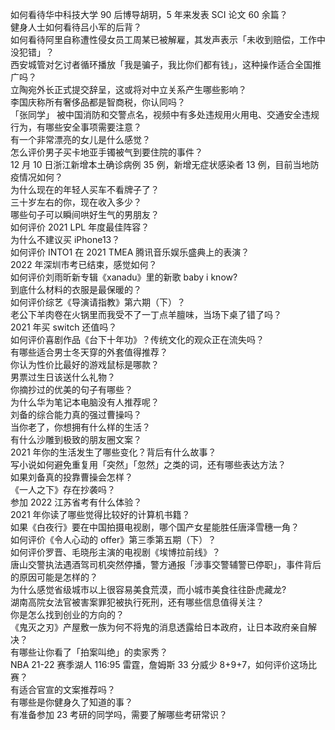 如何看待华中科技大学 90 后博导胡玥，5 年来发表 SCI 论文 60 余篇？  
健身人士如何看待吕小军的后背？  
如何看待阿里自称遭性侵女员工周某已被解雇，其发声表示「未收到赔偿，工作中没犯错」？  
西安城管对乞讨者循环播放「我是骗子，我比你们都有钱」，这种操作适合全国推广吗？  
立陶宛外长正式提交辞呈，这或将对中立关系产生哪些影响？  
李国庆称所有奢侈品都是智商税，你认同吗？  
「张同学」 被中国消防和交警点名，视频中有多处违规用火用电、交通安全违规行为，有哪些安全事项需要注意？  
有一个非常漂亮的女儿是什么感觉？  
怎么评价男子买卡地亚手镯被气到要住院的事件？  
12 月 10 日浙江新增本土确诊病例 35 例，新增无症状感染者 13 例，目前当地防疫情况如何？  
为什么现在的年轻人买车不看牌子了？  
三十岁左右的你，现在收入多少？  
哪些句子可以瞬间哄好生气的男朋友？  
如何评价 2021 LPL 年度最佳阵容？  
为什么不建议买 iPhone13？  
如何评价 INTO1 在 2021 TMEA 腾讯音乐娱乐盛典上的表演？  
2022 年深圳市考已结束，感觉如何？  
如何评价刘雨昕新专辑《xanadu》里的新歌 baby i know?  
到底什么材料的衣服是最保暖的？  
如何评价综艺《导演请指教》第六期（下）？  
老公下羊肉卷在火锅里而我受不了一丁点羊膻味，当场下桌了错了吗？  
2021 年买 switch 还值吗？  
如何评价喜剧作品《台下十年功》？传统文化的观众正在流失吗？  
有哪些适合男士冬天穿的外套值得推荐？  
你认为性价比最好的游戏鼠标是哪款？  
男票过生日该送什么礼物？  
你摘抄过的优美的句子有哪些？  
为什么华为笔记本电脑没有人推荐呢？  
刘备的综合能力真的强过曹操吗？  
当你老了，你想拥有什么样的生活？  
有什么沙雕到极致的朋友圈文案？  
2021 年你的生活发生了哪些变化？背后有什么故事？  
写小说如何避免重复用「突然」「忽然」之类的词，还有哪些表达方法？  
如果刘备真的投靠曹操会怎样？  
《一人之下》存在抄袭吗？  
参加 2022 江苏省考有什么体验？  
2021 年你读了哪些觉得比较好的计算机书籍？  
如果《白夜行》要在中国拍摄电视剧，哪个国产女星能胜任唐泽雪穗一角？  
如何评价《令人心动的 offer》第三季第五期（下）？  
如何评价罗晋、毛晓彤主演的电视剧《埃博拉前线》？  
唐山交警执法遇酒驾司机突然停播，警方通报「涉事交警辅警已停职」，事件背后的原因可能是怎样的？  
为什么感觉省级城市以上很容易美食荒漠，而小城市美食往往卧虎藏龙?  
湖南高院女法官被害案罪犯被执行死刑，还有哪些信息值得关注？  
你是怎么找到创业的方向的？  
《鬼灭之刃》产屋敷一族为何不将鬼的消息透露给日本政府，让日本政府亲自解决？  
有哪些让你看了「拍案叫绝」的卖家秀？  
NBA 21-22 赛季湖人 116:95 雷霆，詹姆斯 33 分威少 8+9+7，如何评价这场比赛？  
有适合官宣的文案推荐吗？  
有哪些是你健身久了知道的事？  
有准备参加 23 考研的同学吗，需要了解哪些考研常识？  
